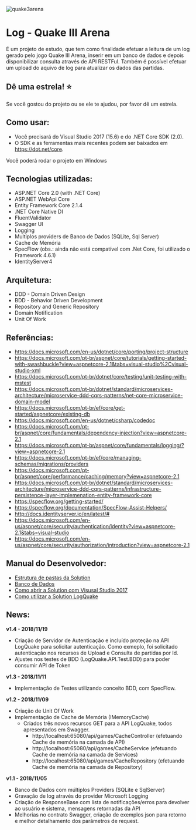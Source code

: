 ![quake3arena](https://user-images.githubusercontent.com/44147082/47756229-0a357400-dc80-11e8-8b9f-37dc9e054c42.jpeg)

# Log - Quake III Arena
É um projeto de estudo, que tem como finalidade efetuar a leitura de um log gerado pelo jogo Quake III Arena, inserir em um banco de dados e depois disponibilizar consulta através de API RESTFul. Também é possível efetuar um upload do aquivo de log para atualizar os dados das partidas.

## Dê uma estrela! :star:
Se você gostou do projeto ou se ele te ajudou, por favor dê um estrela.

## Como usar:
- Você precisará do Visual Studio 2017 (15.6) e do .NET Core SDK (2.0).
- O SDK e as ferramentas mais recentes podem ser baixados em https://dot.net/core.

Você poderá rodar o projeto em Windows

## Tecnologias utilizadas:
- ASP.NET Core 2.0 (with .NET Core)
- ASP.NET WebApi Core
- Entity Framework Core 2.1.4
- .NET Core Native DI
- FluentValidator
- Swagger UI
- Logging
- Multiplos providers de Banco de Dados (SQLite, Sql Server)
- Cache de Memória
- SpecFlow (obs.: ainda não está compatível com .Net Core, foi utilizado o Framework 4.6.1)
- IdentityServer4

## Arquitetura:
- DDD - Domain Driven Design 
- BDD - Behavior Driven Development
- Repository and Generic Repository
- Domain Notification
- Unit Of Work

## Referências:
- https://docs.microsoft.com/en-us/dotnet/core/porting/project-structure
- https://docs.microsoft.com/pt-br/aspnet/core/tutorials/getting-started-with-swashbuckle?view=aspnetcore-2.1&tabs=visual-studio%2Cvisual-studio-xml
- https://docs.microsoft.com/pt-br/dotnet/core/testing/unit-testing-with-mstest
- https://docs.microsoft.com/pt-br/dotnet/standard/microservices-architecture/microservice-ddd-cqrs-patterns/net-core-microservice-domain-model
- https://docs.microsoft.com/pt-br/ef/core/get-started/aspnetcore/existing-db
- https://docs.microsoft.com/en-us/dotnet/csharp/codedoc
- https://docs.microsoft.com/pt-br/aspnet/core/fundamentals/dependency-injection?view=aspnetcore-2.1
- https://docs.microsoft.com/pt-br/aspnet/core/fundamentals/logging/?view=aspnetcore-2.1
- https://docs.microsoft.com/pt-br/ef/core/managing-schemas/migrations/providers
- https://docs.microsoft.com/pt-br/aspnet/core/performance/caching/memory?view=aspnetcore-2.1
- https://docs.microsoft.com/pt-br/dotnet/standard/microservices-architecture/microservice-ddd-cqrs-patterns/infrastructure-persistence-layer-implemenation-entity-framework-core
- https://specflow.org/getting-started/
- https://specflow.org/documentation/SpecFlow-Assist-Helpers/
- http://docs.identityserver.io/en/latest/#
- https://docs.microsoft.com/en-us/aspnet/core/security/authentication/identity?view=aspnetcore-2.1&tabs=visual-studio
- https://docs.microsoft.com/en-us/aspnet/core/security/authorization/introduction?view=aspnetcore-2.1


## Manual do Desenvolvedor:
- [Estrutura de pastas da Solution](docs/ESTRUTURA.md)
- [Banco de Dados](docs/ESTRUTURABD.md)
- [Como abrir a Solution com Visusal Studio 2017](docs/VS2017.md)
- [Como utilizar a Solution LogQuake](docs/UTILIZAR.md)


## News:

**v1.4 - 2018/11/19**
- Criação de Servidor de Autenticação e incluído proteção na API LogQuake para solicitar autenticação. Como exmeplo, foi solicitado autenticação nos recursos de Upload e Consulta de partidas por Id.
- Ajustes nos testes de BDD (LogQuake.API.Test.BDD) para poder consumir API de Token


**v1.3 - 2018/11/11**
- Implementação de Testes utilizando conceito BDD, com SpecFlow.


**v1.2 - 2018/11/09**
- Criação de Unit Of Work
- Implementação de Cache de Memória (IMemoryCache)
  - Criados três novos recursos GET para a API LogQuake, todos apresentados em Swagger.
    - http://localhost:65080/api/games/CacheController (efetuando Cache de memória na camada de API)
    - http://localhost:65080/api/games/CacheService (efetuando Cache de memória na camada de Services)
    - http://localhost:65080/api/games/CacheRepository (efetuando Cache de memória na camada de Repository)


**v1.1 - 2018/11/05**
- Banco de Dados com múltiplos Providers (SQLite e SqlServer)
- Gravação de log através do provider Microsoft Logging
- Criação de ResponseBase com lista de notificações/erros para devolver ao usuário e sistema, mensagens retornadas da API
- Melhorias no contrato Swagger, criação de exemplos json para retorno e melhor detalhamento dos parâmetros de request.
